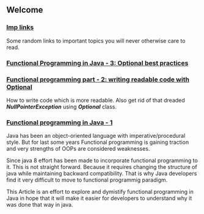 ## Welcome

### [Imp links](links/java.md)
Some random links to important topics you will never otherwise care to read.

### [Functional Programming in Java - 3: Optional best practices](articles/OptionalBestPractice.md)

### [Functional programming part - 2:  writing readable code with Optional](articles/Optional.md)
How to write code which is more readable. Also get rid of that dreaded ***NullPointerException*** using ***Optional*** class.

### [Functional programming in Java - 1](articles/functionalProgrammingInJava.md)
Java has been an object-oriented language with imperative/procedural style.
But for last some years Functional programming is gaining traction and very strengths of OOPs are considered weaknesses.

Since java 8 effort has been made to incorporate functional programming to it. This is not straight forward. Because it requires changing the structure of java while maintaining backward compatibility.
That is why Java developers find it very difficult to move to functional programmig paradigm.

This Article is an effort to explore and dymistify functional programming in Java in hope that it will make it easier for developers to understand why it was done that way in java.
